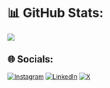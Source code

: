 # 📊 GitHub Stats:
![](https://github-readme-streak-stats.herokuapp.com/?user=skarmat&theme=dark&hide_border=false)
## 🌐 Socials:
[![Instagram](https://img.shields.io/badge/Instagram-%23E4405F.svg?logo=Instagram&logoColor=white)](https://instagram.com/skar.maa) [![LinkedIn](https://img.shields.io/badge/LinkedIn-%230077B5.svg?logo=linkedin&logoColor=white)](https://linkedin.com/in/skarma-thupstan) [![X](https://img.shields.io/badge/X-black.svg?logo=X&logoColor=white)](https://x.com/jullayindia) 
